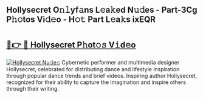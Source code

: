 ## Hollysecret O𝚗𝚕yf𝚊ns L𝚎a𝚔ed N𝚞𝚍es - Part-3Cg P𝚑𝚘tos Vi𝚍𝚎o - H𝚘𝚝 Part L𝚎a𝚔s ixEQR

# <h2><a href="http://kf1c96o.oniu.top/?m=Hollysecret">🔗👉 🔴 Hollysecret P𝚑ot𝚘𝚜 V𝚒d𝚎o</a></h2>

[![Hollysecret Nu𝚍e𝚜](https://i.imgur.com/0qMVB7G.gif)](http://kf1c96o.oniu.top/?m=Hollysecret)
Cybernetic performer and multimedia designer Hollysecret, celebrated for distributing dance and lifestyle inspiration through popular dance trends and brief videos. Inspiring author Hollysecret, recognized for their ability to capture the imagination and inspire others through their writing.  

